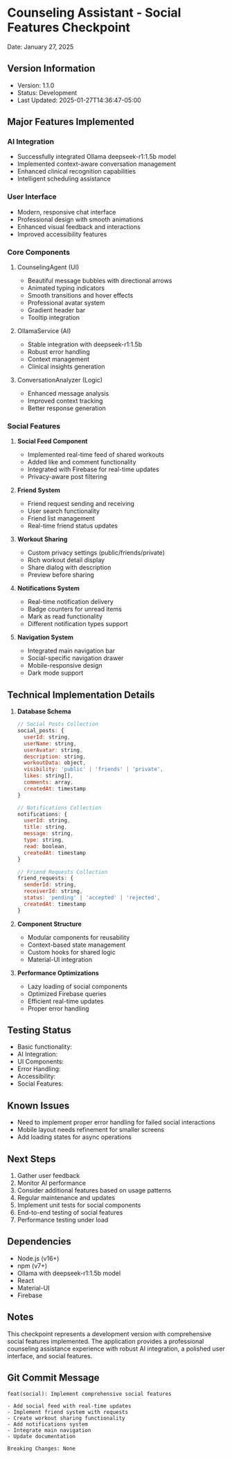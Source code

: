 # Counseling Assistant - Social Features Checkpoint
Date: January 27, 2025

## Version Information
- Version: 1.1.0
- Status: Development
- Last Updated: 2025-01-27T14:36:47-05:00

## Major Features Implemented

### AI Integration
- Successfully integrated Ollama deepseek-r1:1.5b model
- Implemented context-aware conversation management
- Enhanced clinical recognition capabilities
- Intelligent scheduling assistance

### User Interface
- Modern, responsive chat interface
- Professional design with smooth animations
- Enhanced visual feedback and interactions
- Improved accessibility features

### Core Components
1. CounselingAgent (UI)
   - Beautiful message bubbles with directional arrows
   - Animated typing indicators
   - Smooth transitions and hover effects
   - Professional avatar system
   - Gradient header bar
   - Tooltip integration

2. OllamaService (AI)
   - Stable integration with deepseek-r1:1.5b
   - Robust error handling
   - Context management
   - Clinical insights generation

3. ConversationAnalyzer (Logic)
   - Enhanced message analysis
   - Improved context tracking
   - Better response generation

### Social Features
1. **Social Feed Component**
   - Implemented real-time feed of shared workouts
   - Added like and comment functionality
   - Integrated with Firebase for real-time updates
   - Privacy-aware post filtering

2. **Friend System**
   - Friend request sending and receiving
   - User search functionality
   - Friend list management
   - Real-time friend status updates

3. **Workout Sharing**
   - Custom privacy settings (public/friends/private)
   - Rich workout detail display
   - Share dialog with description
   - Preview before sharing

4. **Notifications System**
   - Real-time notification delivery
   - Badge counters for unread items
   - Mark as read functionality
   - Different notification types support

5. **Navigation System**
   - Integrated main navigation bar
   - Social-specific navigation drawer
   - Mobile-responsive design
   - Dark mode support

## Technical Implementation Details

1. **Database Schema**
   ```javascript
   // Social Posts Collection
   social_posts: {
     userId: string,
     userName: string,
     userAvatar: string,
     description: string,
     workoutData: object,
     visibility: 'public' | 'friends' | 'private',
     likes: string[],
     comments: array,
     createdAt: timestamp
   }

   // Notifications Collection
   notifications: {
     userId: string,
     title: string,
     message: string,
     type: string,
     read: boolean,
     createdAt: timestamp
   }

   // Friend Requests Collection
   friend_requests: {
     senderId: string,
     receiverId: string,
     status: 'pending' | 'accepted' | 'rejected',
     createdAt: timestamp
   }
   ```

2. **Component Structure**
   - Modular components for reusability
   - Context-based state management
   - Custom hooks for shared logic
   - Material-UI integration

3. **Performance Optimizations**
   - Lazy loading of social components
   - Optimized Firebase queries
   - Efficient real-time updates
   - Proper error handling

## Testing Status
- Basic functionality: 
- AI Integration: 
- UI Components: 
- Error Handling: 
- Accessibility: 
- Social Features: 

## Known Issues
- Need to implement proper error handling for failed social interactions
- Mobile layout needs refinement for smaller screens
- Add loading states for async operations

## Next Steps
1. Gather user feedback
2. Monitor AI performance
3. Consider additional features based on usage patterns
4. Regular maintenance and updates
5. Implement unit tests for social components
6. End-to-end testing of social features
7. Performance testing under load

## Dependencies
- Node.js (v16+)
- npm (v7+)
- Ollama with deepseek-r1:1.5b model
- React
- Material-UI
- Firebase

## Notes
This checkpoint represents a development version with comprehensive social features implemented. The application provides a professional counseling assistance experience with robust AI integration, a polished user interface, and social features.

## Git Commit Message

```
feat(social): Implement comprehensive social features

- Add social feed with real-time updates
- Implement friend system with requests
- Create workout sharing functionality
- Add notifications system
- Integrate main navigation
- Update documentation

Breaking Changes: None
